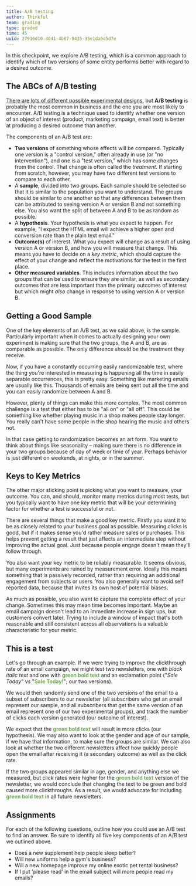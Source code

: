 ```yaml
---
title: A/B testing
author: Thinkful
team: grading
type: graded
time: 45
uuid: 27916d10-4041-4b07-9435-35e1da6d5d7e
---
```


In this checkpoint, we explore A/B testing, which is a common approach to identify which of two versions of some entity performs better with regard to a desired outcome.

## The ABCs of A/B testing

[There are lots of different possible experimental designs](https://cirt.gcu.edu/research/developmentresources/research_ready/experimental/design_types), but **A/B testing** is probably the most common in business and the one you are most likely to encounter.  A/B testing is a technique used to identify whether one version of an object of interest (product, marketing campaign, email text) is better at producing a desired outcome than another.

The components of an A/B test are:

 * **Two versions** of something whose effects will be compared. Typically one version is a "control version," often already in use (or "no intervention"), and one is a "test version," which has some changes from the control. That change is often called the _treatment_. If starting from scratch, however, you may have two different test versions to compare to each other.
 * A **sample**, divided into two groups. Each sample should be selected so that it is similar to the population you want to understand. The groups should be similar to one another so that any differences between them can be attributed to seeing version A or version B and not something else. You also want the split of between A and B to be as random as possible.
 * A **hypothesis**. Your hypothesis is what you expect to happen. For example, "I expect the HTML email will achieve a higher open and conversion rate than the plain text email."
 * **Outcome(s)** of interest. What you expect will change as a result of using version A or version B, and how you will measure that change. This means you have to decide on a _key metric_, which should capture the effect of your change and reflect the motivations for the test in the first place.
 * **Other measured variables**. This includes information about the two groups that can be used to ensure they are similar, as well as secondary outcomes that are less important than the primary outcomes of interest but which might _also_ change in response to using version A or version B.


## Getting a Good Sample

One of the key elements of an A/B test, as we said above, is the sample. Particularly important when it comes to actually designing your own experiment is making sure that the two groups, the A and B, are as comparable as possible. The only difference should be the treatment they receive.

Now, if you have a constantly occurring easily randomizeable test, where the thing you're interested in measuring is happening all the time in easily separable occurrences, this is pretty easy. Something like marketing emails are usually like this. Thousands of emails are being sent out all the time and you can easily randomize between A and B.

However, plenty of things can make this more complex. The most common challenge is a test that either has to be "all on" or "all off". This could be something like whether playing music in a shop makes people stay longer. You really can't have some people in the shop hearing the music and others not. 

In that case getting to randomization becomes an art form. You want to think about things like seasonality – making sure there is no difference in your two groups because of day of week or time of year. Perhaps behavior is just different on weekends, at nights, or in the summer.


## Keys to Key Metrics

The other major sticking point is picking what you want to measure, your outcome. You can, and should, monitor many metrics during most tests, but you typically want to have one _key_ metric that will be your determining factor for whether a test is successful or not.

There are several things that make a good key metric. Firstly you want it to be as closely related to your business goal as possible. Measuring clicks is good, but if it makes sense you'd rather measure sales or purchases. This helps prevent getting a result that just affects an intermediate step without improving the actual goal. Just because people engage doesn't mean they'll follow through.

You also want your key metric to be reliably measurable. It seems obvious, but many experiments are ruined by measurement error. Ideally this means something that is passively recorded, rather than requiring an additional engagement from subjects or users. You also generally want to avoid self reported data, because that invites its own host of potential biases.

As much as possible, you also want to capture the complete effect of your change. Sometimes this may mean time becomes important. Maybe an email campaign doesn't lead to an immediate increase in sign ups, but customers convert later. Trying to include a window of impact that's both reasonable and still consistent across all observations is a valuable characteristic for your metric.


## This is a test

Let's go through an example. If we were trying to improve the clickthrough rate of an email campaign, we might test two newsletters, one with _black italic text_ and one with <strong style="color:#6AA84F">green bold text</strong> and an exclamation point ("_Sale Today_" vs "<strong style="color:#6AA84F">Sale Today!</strong>"; our two versions).  

We would then randomly send one of the two versions of the email to a subset of subscribers to our newsletter (all subscribers who get an email represent our sample, and all subscribers that get the same version of an email represent one of our two experimental groups), and track the number of clicks each version generated (our outcome of interest).  

We expect that the <strong style="color:#6AA84F">green bold text</strong> will result in more clicks (our hypothesis).  We may also want to look at the gender and age of our sample, if we have that information, to make sure the groups are similar. We can also look at whether the two different newsletters affect how quickly people open the email after receiving it (a secondary outcome) as well as the click rate.

If the two groups appeared similar in age, gender, and anything else we measured, but click rates were higher for the <strong style="color:#6AA84F">green bold text</strong> version of the newsletter, we would conclude that changing the text to be green and bold caused more clickthroughs. As a result, we would advocate for including <strong style="color:#6AA84F">green bold text</strong> in all future newsletters.


## Assignments

For each of the following questions, outline how you could use an A/B test to find an answer. Be sure to identify all five key components of an A/B test we outlined above.

 * Does a new supplement help people sleep better?
 * Will new uniforms help a gym's business?
 * Will a new homepage improve my online exotic pet rental business?
 * If I put 'please read' in the email subject will more people read my emails?
